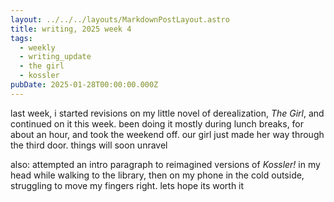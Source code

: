 ```yaml
---
layout: ../../../layouts/MarkdownPostLayout.astro
title: writing, 2025 week 4
tags:
  - weekly
  - writing_update
  - the girl
  - kossler
pubDate: 2025-01-28T00:00:00.000Z
---
```

last week, i started revisions on my little novel of derealization, _The Girl_, and continued on it this week. been doing it mostly during lunch breaks, for about an hour, and took the weekend off. our girl just made her way through the third door. things will soon unravel

also: attempted an intro paragraph to reimagined versions of _Kossler!_ in my head while walking to the library, then on my phone in the cold outside, struggling to move my fingers right. lets hope its worth it
